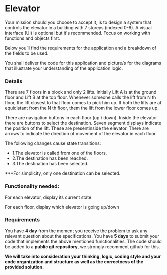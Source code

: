 
# Elevator

Your mission should you choose to accept it, is to design a system that controls the elevator in a building with 7 storeys (indexed 0-6). A visual interface (UI) is optional but it's recommended. Focus on working with functions and objects first.

Below you’ll find the requirements for the application and a breakdown of the fields to be used.

You shall deliver the code for this application and picture/s for the diagrams that illustrate your understanding of the application logic.

### Details

There are 7 floors in a block and only 2 lifts. Initially Lift A is at the ground floor and Lift B at the top floor. Whenever someone calls the lift from N th floor, the lift closest to that floor comes to pick him up. If both the lifts are at equidistant from the N th floor, them the lift from the lower floor comes up.

There are navigation buttons in each floor (up / down).
Inside the elevator there are buttons to select the destination.
Seven segment displays indicate the position of the lift. These are presentinside the elevator.
There are arrows to indicate the direction of movement of the elevator in each floor. 

The following changes cause state transitions:
* 1.The elevator is called from one of the floors.
* 2.The destination has been reached.
* 3.The destination has been selected.

***For simplicity, only one destination can be selected.

### Functionality needed:

For each elevator, display its current state.

For each floor, display which elevator is going up/down

### Requirements

You have **4 day** from the moment you receive the problem to ask any relevant question about the specifications.
You have **5 days** to submit your code that implements the above mentioned functionalities.
The code should be added to a **public git repository**, we strongly recomment github for this.

 **We will take into consideration your thinking, logic, coding style and your code organization and structure as well as the correctness of the provided solution.**
 